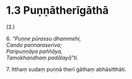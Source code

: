 # 1.3 Puṇṇātherīgāthā

(3.)

6\. _“Puṇṇe pūrassu dhammehi,_  
_Cando pannaraseriva;_  
_Paripuṇṇāya paññāya,_  
_Tamokhandhaṃ padālayā”ti._  

7\. Itthaṃ sudaṃ puṇṇā therī gāthaṃ abhāsitthāti.

